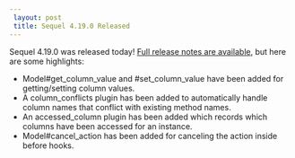 ```yaml
---
 layout: post
 title: Sequel 4.19.0 Released
---
```


Sequel 4.19.0 was released today!  <a href="/rdoc/files/doc/release_notes/4_19_0_txt.html">Full release notes are available</a>, but here are some highlights:

* Model#get_column_value and #set_column_value have been added for getting/setting column values.
* A column_conflicts plugin has been added to automatically handle column names that conflict with existing method names.
* An accessed_column plugin has been added which records which columns have been accessed for an instance.
* Model#cancel_action has been added for canceling the action inside before hooks.
